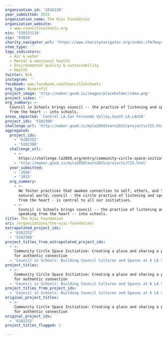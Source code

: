 ```yaml
---
organization_id: '2016228'
year_submitted: 2015
organization_name: The Ojai Foundation
organization_website:
  - www.councilinschools.org
ein: '510151116'
zip: '93024'
charity_navigator_url: 'https://www.charitynavigator.org/index.cfm?bay=search.profile&ein=510151116'
ntee_type: ''
tags_indicators:
  - Air & water
  - Mental & emotional health
  - Environmental quality & sustainability
  - Health
twitter: N/A
instagram: ''
facebook: www.facebook.com/CouncilInSchools
org_type: Nonprofit
project_image: 'http://maker.good.is/images/placeholder/idea.png'
project_video: ''
org_summary: >-
  Council in Schools brings council -- the practice of listening and speaking
  from the heart -- into schools.
areas_impacted: 'Central LA,San Fernando Valley,South LA,LAUSD'
project_ids: '5102308'
challenge_url: 'http://maker.good.is/myla2050learn2015/projects/CIS.html'
aggregated:
  project_ids:
    - '6102252'
    - '5102308'
  challenge_url:
    - >-
      https://challenge.la2050.org/entry/community-circle-space-initiative-creating-a-place-and-sharing-a-process-for-authentic-connection
    - 'http://maker.good.is/myla2050learn2015/projects/CIS.html'
  year_submitted:
    - '2016'
    - '2015'
  org_summary:
    - >-
      We foster practices that awaken connection to self, others, and the
      natural world; council - the circle practice of listening and speaking
      from the heart - is central to all our initiatives.
    - >-
      Council in Schools brings council -- the practice of listening and
      speaking from the heart -- into schools.
title: The Ojai Foundation
uri: /organizations/the-ojai-foundation/
extrapolated_project_ids:
  - '6102252'
  - '5102308'
project_titles_from_extrapolated_project_ids:
  - >-
    Community Circle Space Initiative: Creating a place and sharing a process
    for authentic connection
  - 'Council in Schools: Building Council Cultures and Spaces at 6 LA Schools'
project_titles:
  - >-
    Community Circle Space Initiative: Creating a place and sharing a process
    for authentic connection
  - 'Council in Schools: Building Council Cultures and Spaces at 6 LA Schools'
project_titles_from_project_ids:
  - 'Council in Schools: Building Council Cultures and Spaces at 6 LA Schools'
original_project_titles:
  - >-
    Community Circle Space Initiative: Creating a place and sharing a process
    for authentic connection 
original_project_ids:
  - '6102252'
project_titles_flagged: 1

---
```


